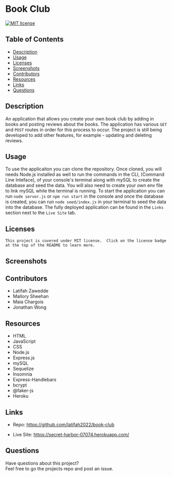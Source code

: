 # Book Club

  [![MIT license](https://img.shields.io/badge/License-MIT-green.svg)](https://lbesson.mit-license.org/)
  
  ## Table of Contents
  * [Description](#description)
  * [Usage](#usage)
  * [Licenses](#licenses)
  * [Screenshots](#screenshots)
  * [Contributors](#contributors)
  * [Resources](#resources)
  * [Links](#links)
  * [Questions](#questions)
  
  ## Description
  An application that allows you create your own book club by adding in books and posting reviews about the books.  The application has various `GET` and `POST` routes in order for this process to occur.  The project is still being developed to add other features, for example - updating and deleting reviews.
  
  ## Usage
  To use the applicaiton you can clone the repository.  Once cloned, you will needs Node.js installed as well to run the commands in the CLI, (Command Line Inteface), of your console's terminal along with mySQL to create the database and seed the data.  You will also need to create your own env file to link mySQL while the terminal is running.  To start the application you can run `node server.js` or `npm run start` in the console and once the database is created, you can run `node seed/index.js` in your terminal to seed the data into the database.  The fully deployed application can be found in the `Links` section next to the `Live Site` tab.
  
  ## Licenses
    This project is covered under MIT license.  Click on the license badge at the top of the README to learn more.
  
  ## Screenshots

  ## Contributors

  * Latifah Zawedde 
  * Mallory Sheehan
  * Maia Chargois
  * Jonathan Wong
  
  ## Resources

  * HTML
  * JavaScript
  * CSS
  * Node.js
  * Express.js
  * mySQL
  * Sequelize
  * Insomnia
  * Express-Handlebars
  * bcrypt
  * @faker-js
  * Heroku
  
  ## Links 
  
  * Repo:  https://github.com/latifah2022/book-club

  * Live Site:   https://secret-harbor-07074.herokuapp.com/

  ## Questions
  Have questions about this project?  
  Feel free to go the projects repo and post an issue.
